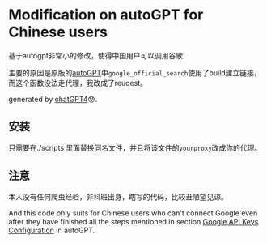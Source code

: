 # Modification on autoGPT for Chinese users
基于autogpt非常小的修改，使得中国用户可以调用谷歌

主要的原因是原版的[autoGPT](https://github.com/Torantulino/Auto-GPT)中`google_official_search`使用了build建立链接，而这个函数没法走代理，我改成了reuqest。

generated by [chatGPT4](https://openai.com/blog/chatgpt):cold_sweat:.

## 安装

只需要在./scripts 里面替换同名文件，并且将该文件的`yourproxy`改成你的代理。

## 注意

本人没有任何爬虫经验，非科班出身，瞎写的代码，比较丑陋望见谅。

And this code only suits for Chinese users who can't connect Google even after they have finished all the steps mentioned in section [Google API Keys Configuration](https://github.com/Torantulino/Auto-GPT) in autoGPT.
